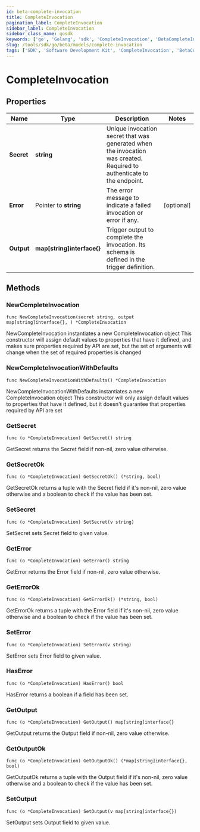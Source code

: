 ```yaml
---
id: beta-complete-invocation
title: CompleteInvocation
pagination_label: CompleteInvocation
sidebar_label: CompleteInvocation
sidebar_class_name: gosdk
keywords: ['go', 'Golang', 'sdk', 'CompleteInvocation', 'BetaCompleteInvocation'] 
slug: /tools/sdk/go/beta/models/complete-invocation
tags: ['SDK', 'Software Development Kit', 'CompleteInvocation', 'BetaCompleteInvocation']
---
```


# CompleteInvocation

## Properties

Name | Type | Description | Notes
------------ | ------------- | ------------- | -------------
**Secret** | **string** | Unique invocation secret that was generated when the invocation was created. Required to authenticate to the endpoint. | 
**Error** | Pointer to **string** | The error message to indicate a failed invocation or error if any. | [optional] 
**Output** | **map[string]interface{}** | Trigger output to complete the invocation. Its schema is defined in the trigger definition. | 

## Methods

### NewCompleteInvocation

`func NewCompleteInvocation(secret string, output map[string]interface{}, ) *CompleteInvocation`

NewCompleteInvocation instantiates a new CompleteInvocation object
This constructor will assign default values to properties that have it defined,
and makes sure properties required by API are set, but the set of arguments
will change when the set of required properties is changed

### NewCompleteInvocationWithDefaults

`func NewCompleteInvocationWithDefaults() *CompleteInvocation`

NewCompleteInvocationWithDefaults instantiates a new CompleteInvocation object
This constructor will only assign default values to properties that have it defined,
but it doesn't guarantee that properties required by API are set

### GetSecret

`func (o *CompleteInvocation) GetSecret() string`

GetSecret returns the Secret field if non-nil, zero value otherwise.

### GetSecretOk

`func (o *CompleteInvocation) GetSecretOk() (*string, bool)`

GetSecretOk returns a tuple with the Secret field if it's non-nil, zero value otherwise
and a boolean to check if the value has been set.

### SetSecret

`func (o *CompleteInvocation) SetSecret(v string)`

SetSecret sets Secret field to given value.


### GetError

`func (o *CompleteInvocation) GetError() string`

GetError returns the Error field if non-nil, zero value otherwise.

### GetErrorOk

`func (o *CompleteInvocation) GetErrorOk() (*string, bool)`

GetErrorOk returns a tuple with the Error field if it's non-nil, zero value otherwise
and a boolean to check if the value has been set.

### SetError

`func (o *CompleteInvocation) SetError(v string)`

SetError sets Error field to given value.

### HasError

`func (o *CompleteInvocation) HasError() bool`

HasError returns a boolean if a field has been set.

### GetOutput

`func (o *CompleteInvocation) GetOutput() map[string]interface{}`

GetOutput returns the Output field if non-nil, zero value otherwise.

### GetOutputOk

`func (o *CompleteInvocation) GetOutputOk() (*map[string]interface{}, bool)`

GetOutputOk returns a tuple with the Output field if it's non-nil, zero value otherwise
and a boolean to check if the value has been set.

### SetOutput

`func (o *CompleteInvocation) SetOutput(v map[string]interface{})`

SetOutput sets Output field to given value.



